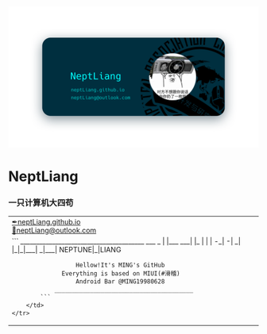![Banner](img/Banner.png)

# NeptLiang

### 一只计算机大四苟

<table>
    <tr>
        <td>
            <a href="http://neptliang.github.io">✒neptLiang.github.io</a><br/>
            <a href="mailto://neptliang@outlook.com">📧neptLiang@outlook.com</a>
        </td>
    </tr>
    <tr>
        <td>
            ```
                _______________________________________
                           ___         _
                          |   |___ ___| |_
                          | | | -_|  -|  _|
                          |_|_|___|  _|___|
                           NEPTUNE|_|LIANG
                
                      Hellow!It's MING's GitHub
                  Everything is based on MIUI(#滑稽)
                      Android Bar @MING19980628          
                _______________________________________
            ```
        </td>
    </tr>
</table>

<!--
[]( - [✒neptLiang.github.io](http://neptliang.github.io)
[]( - [📧neptLiang@outlook.com](mailto://neptliang@outlook.com)
[]( - [📷neptliang.lofter.com](http://neptliang.lofter.com/)
[]( - [🏡Yangchun, Guangdong, China](https://surl.amap.com/H0KZVC1c7sE)
[]( - [🏫Lingnan Normal University](https://baike.baidu.com/item/%E5%B2%AD%E5%8D%97%E5%B8%88%E8%8C%83%E5%AD%A6%E9%99%A2/13852375?fr=aladdin)

[]( ```
[]( _______________________________________
[](            ___         _
[](           |   |___ ___| |_
[](           | | | -_|  -|  _|
[](           |_|_|___|  _|___|
[](            NEPTUNE|_|LIANG
[]( 
[](       Hellow!It's MING's GitHub
[](   Everything is based on MIUI(#滑稽)
[](       Android Bar @MING19980628          
[]( _______________________________________
[]( ```
-->
